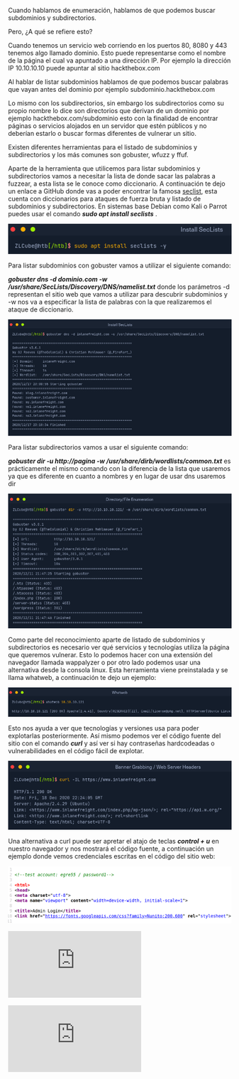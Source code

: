 Cuando hablamos de enumeración, hablamos de que podemos buscar subdominios y subdirectorios. 

Pero, ¿A qué se refiere esto? 

Cuando tenemos un servicio web corriendo en los puertos 80, 8080 y 443 tenemos algo llamado dominio. Esto puede representarse como el nombre de la página el cual va apuntado a una dirección IP. Por ejemplo la dirección IP 10.10.10.10 puede apuntar al sitio hackthebox.com 

Al hablar de listar subdominios hablamos de que podemos buscar palabras que vayan antes del dominio por ejemplo subdominio.hackthebox.com

Lo mismo con los subdirectorios, sin embargo los subdirectorios como su propio nombre lo dice son directorios que derivan de un dominio por ejemplo hackthebox.com/subdominio esto con la finalidad de encontrar páginas o servicios alojados en un servidor que estén públicos y no deberían estarlo o buscar formas diferentes de vulnerar un sitio.

Existen diferentes herramientas para el listado de subdominios y subdirectorios y los más comunes son gobuster, wfuzz y ffuf.

Aparte de la herramienta que utilicemos para listar subdominios y subdirectorios vamos a necesitar la lista de donde sacar las palabras a fuzzear, a esta lista se le conoce como diccionario. A continuación te dejo un enlace a GitHub donde vas a poder encontrar la famosa [seclist](https://github.com/danielmiessler/SecLists), esta cuenta con diccionarios para ataques de fuerza bruta y listado de subdominios y subdirectorios. En sistemas base Debian como Kali o Parrot puedes usar el comando *__sudo apt install seclists__* .

![](https://github.com/ZLCube/CPTS/blob/main/CPTS/Recursos/Pasted%20image%2020230619235833.png)

Para listar subdominios con gobuster vamos a utilizar el siguiente comando:

*__gobuster dns -d dominio.com -w /usr/share/SecLists/Discovery/DNS/namelist.txt__* donde los parámetros -d representan el sitio web que vamos a utilizar para descubrir subdominios y -w nos va a especificar la lista de palabras con la que realizaremos el ataque de diccionario.

![](https://github.com/ZLCube/CPTS/blob/main/CPTS/Recursos/Pasted%20image%2020230619235904.png)

Para listar subdirectorios vamos a usar el siguiente comando:

*__gobuster dir -u http://pagina -w /usr/share/dirb/wordlists/common.txt__* es prácticamente el mismo comando con la diferencia de la lista que usaremos ya que es diferente en cuanto a nombres y en lugar de usar dns usaremos dir

![](https://github.com/ZLCube/CPTS/blob/main/CPTS/Recursos/Pasted%20image%2020230620000002.png)

Como parte del reconocimiento aparte de listado de subdominios y subdirectorios es necesario ver qué servicios y tecnologías utiliza la página que queremos vulnerar. Esto lo podemos hacer con una extensión del navegador llamada wappalyzer o por otro lado podemos usar una alternativa desde la consola linux. Esta herramienta viene preinstalada y se llama whatweb, a continuación te dejo un ejemplo: 

![](https://github.com/ZLCube/CPTS/blob/main/CPTS/Recursos/Pasted%20image%2020230619235428.png)

Esto nos ayuda a ver que tecnologías y versiones usa para poder explotarlas posteriormente. Así mismo podemos ver el código fuente del sitio con el comando *__curl__* y así ver si hay contraseñas hardcodeadas o vulnerabilidades en el código fácil de explotar. 

![](https://github.com/ZLCube/CPTS/blob/main/CPTS/Recursos/Pasted%20image%2020230619235936.png)

Una alternativa a curl puede ser apretar el atajo de teclas *__control + u__* en nuestro navegador y nos mostrará el código fuente, a continuación un ejemplo donde vemos credenciales escritas en el código del sitio web:

![](https://github.com/ZLCube/CPTS/blob/main/CPTS/Recursos/Pasted%20image%2020230619235731.png)

![Uso de NMAP](https://github.com/ZLCube/CPTS/blob/main/CPTS/Uso%20de%20NMAP.md)

![Herramientas básicas y escaneo de servicios](https://github.com/ZLCube/CPTS/blob/main/CPTS/Herramientas%20b%C3%A1sicas%20y%20escaneo%20de%20servicios.md)
